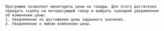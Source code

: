     Программа позволяет мониторить цены на товары. Для этого достаточно передать ссылку на интересующий товар и выбрать сценарий уведомления об изменении цены: 
    1. Уведомление по достижении цены заданного значения.
    2. Уведомление о любом изменении цены.
